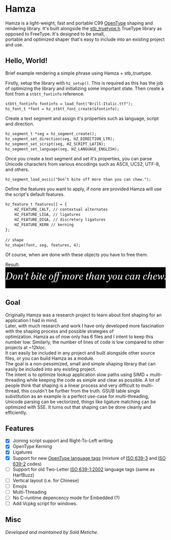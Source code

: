 


# Hamza

Hamza is a light-weight, fast and portable C99 [OpenType](https://docs.microsoft.com/en-us/typography/opentype/spec) shaping and rendering library. It's built alongside the [stb_truetype.h](https://github.com/nothings/stb) TrueType library as opposed to FreeType. It's designed to be small,    
portable and optimized shaper that's easy to include into an existing project and use.

## Hello, World!

Brief example rendering a simple phrase using Hamza + stb_truetype.

Firstly, setup the library with `hz_setup()`. This is required as this has the job of optimizing the library and initializing some important state. Then create a font from a `stbtt_fontinfo` reference.
```  
stbtt_fontinfo fontinfo = load_font("Brill-Italic.ttf");
hz_font_t *font = hz_stbtt_font_create(&fontinfo);
```  

Create a text segment and assign it's properties such as language, script and direction.
```  
hz_segment_t *seg = hz_segment_create();
hz_segment_set_direction(seg, HZ_DIRECTION_LTR);
hz_segment_set_script(seg, HZ_SCRIPT_LATIN);
hz_segment_set_language(seg, HZ_LANGUAGE_ENGLISH);
```  

Once you create a text segment and set it's properties, you can parse Unicode characters from various encodings such as ASCII, UCS2, UTF-8, and others.

```  
hz_segment_load_ascii("Don’t bite off more than you can chew.");
```  

Define the features you want to apply, if none are provided Hamza will use the script's default features.
``` 
hz_feature_t features[] = {
    HZ_FEATURE_CALT, // contextual alternates
    HZ_FEATURE_LIGA, // ligatures
    HZ_FEATURE_DIGA, // discretory ligatures
    HZ_FEATURE_KERN // kerning
};

// shape
hz_shape(font, seg, features, 4);
```  

Of course, when are done with these objects you have to free them.

Result:  
![Result of Example](misc/hello-world.png)


## Goal
Originally Hamza was a research project to learn about font shaping for an application I had in mind.    
Later, with much research and work I have only developed more fascination with the shaping process and possible strategies of     
optimization.
Hamza as of now only has 6 files and I intent to keep this number low. Similarly, the number of lines of code is low compared to other projects at ~12kloc.    
It can easily be included in any project and built alongside other source files, or you can build Hamza as a module.    
The goal is a non-pessimized, small and simple shaping library that can easily be included into any existing project.    
The intent is to optimize lookup application slow paths using SIMD + multi-threading while keeping the code as simple and clear as possible.  A lot of people think that shaping is a linear process and very difficult to multi-thread, this couldn't be further from the truth. GSUB table single substitution as an example is a perfect use-case for multi-threading, Unicode parsing can be vectorized, things like ligature matching can be optimized with SSE. It turns out that shaping can be done cleanly and efficiently.

## Features
- [x] Joining script support and Right-To-Left writing
- [x] OpenType Kerning
- [x] Ligatures
- [x] Support for new [OpenType language tags](https://docs.microsoft.com/en-us/typography/opentype/spec/languagetags) (mixture of [ISO 639-3](https://iso639-3.sil.org/) and [ISO 639-2](https://www.loc.gov/standards/iso639-2/php/code_list.php) codes)
- [ ] Support for old Two-Letter [ISO 639-1:2002](https://id.loc.gov/vocabulary/iso639-1.html) language tags (same as HarfBuzz)
- [ ] Vertical layout (i.e. for Chinese)
- [ ] Emojis
- [ ] Multi-Threading
- [ ] No C-runtime depencency mode for Embedded (?)
- [ ] Add Vcpkg script for windows.

## Misc
_Developed and maintained by Saïd Metiche._
